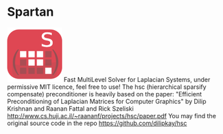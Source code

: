 # Spartan
![alt text](https://github.com/laverneth/Spartan/blob/master/spartan_logo.png)
Fast MultiLevel Solver for Laplacian Systems, under permissive MIT licence, feel free to use!
The hsc (hierarchical sparsify compensate) preconditioner is heavily based on the paper:
"Efficient Preconditioning of Laplacian Matrices for Computer Graphics"
by Dilip Krishnan and Raanan Fattal and Rick Szeliski
http://www.cs.huji.ac.il/~raananf/projects/hsc/paper.pdf
You may find the original source code in the repo
https://github.com/dilipkay/hsc

